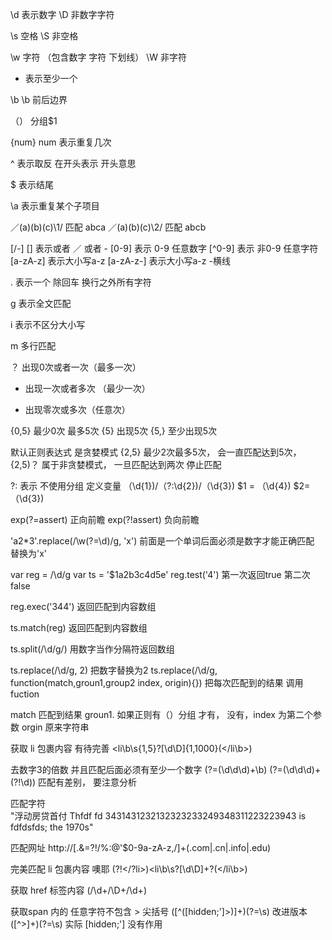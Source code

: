 
\d  表示数字
\D  非数字字符

\s  空格
\S   非空格


\w   字符 （包含数字 字符 下划线）
\W   非字符

+  表示至少一个

\b \b 前后边界

（） 分组$1

{num}  num 表示重复几次 

^ 表示取反 在开头表示 开头意思

$ 表示结尾

\a  表示重复某个子项目

／(a)(b)(c)\1/  匹配 abca
／(a)(b)(c)\2/  匹配 abcb

[/-]  [] 表示或者   ／ 或者 -
[0-9] 表示 0-9 任意数字
[^0-9] 表示 非0-9 任意字符
[a-zA-z] 表示大小写a-z
[a-zA-z-] 表示大小写a-z -横线

. 表示一个 除回车 换行之外所有字符

g 表示全文匹配

i 表示不区分大小写

m 多行匹配

？ 出现0次或者一次（最多一次）

+ 出现一次或者多次 （最少一次）

* 出现零次或多次（任意次）

{0,5} 最少0次 最多5次
{5} 出现5次
{5,} 至少出现5次

默认正则表达式 是贪婪模式  {2,5} 最少2次最多5次， 会一直匹配达到5次， 
{2,5)？  属于非贪婪模式， 一旦匹配达到两次 停止匹配

?: 表示 不使用分组 定义变量   （\d{1})/（?:\d{2})/（\d{3})   $1 =  （\d{4})  $2= （\d{3}) 

exp(?=assert)  正向前瞻
exp(?!assert) 负向前瞻

'a2*3'.replace(/\w(?=\d)/g, 'x')  前面是一个单词后面必须是数字才能正确匹配 替换为'x'

var reg = /\d/g
var ts = '$1a2b3c4d5e'
reg.test('4')  第一次返回true  第二次 false 

reg.exec('344')  返回匹配到内容数组

ts.match(reg) 返回匹配到内容数组

ts.split(/\d/g/)  用数字当作分隔符返回数组

ts.replace(/\d/g, 2) 把数字替换为2
ts.replace(/\d/g, function(match,groun1,group2 index, origin){}) 把每次匹配到的结果 
调用fuction

match 匹配到结果
groun1.  如果正则有（）分组 才有， 没有，index 为第二个参数
orgin 原来字符串


获取 li 包裹内容 有待完善
<li\b\s{1,5}?[\d\D]{1,1000}(<\/li\b>)

去数字3的倍数 并且匹配后面必须有至少一个数字
(?=(\d\d\d)+\b)
(?=(\d\d\d)+(?!\d))  匹配有差别， 要注意分析

匹配字符  
"浮动房贷首付 Thfdf  fd   3431431232132323233249348311223223943 is  fdfdsfds;
 the 1970s"

 匹配网址
 http://[\.&=?!/%:@'$0-9a-zA-z,/]+(.com|.cn|.info|.edu)

 完美匹配 li 包裹内容 噢耶
 (?!</?li>)<li\b\s?[\d\D]+?(<\/li\b>)

获取 href 标签内容
(/\d+/\D+/\d+)

获取span 内的  任意字符不包含 > 尖括号
([^([hidden;']>)]+)(?=</span>\s)
改进版本
([^>]+)(?=</span>\s)   实际 [hidden;']  没有作用


